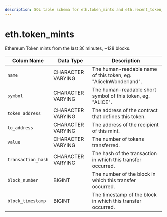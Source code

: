 ```yaml
---
description: SQL table schema for eth.token_mints and eth.recent_token_mints
---
```


# eth.token\_mints

Ethereum Token mints from the last 30 minutes, \~128 blocks.

| Colum Name         | Data Type         | Description                                                     |
| ------------------ | ----------------- | --------------------------------------------------------------- |
| `name`             | CHARACTER VARYING | The human-readable name of this token, eg. "AliceInWonderland". |
| `symbol`           | CHARACTER VARYING | The human-readable short symbol of this token, eg. "ALICE".     |
| `token_address`    | CHARACTER VARYING | The address of the contract that defines this token.            |
| `to_address`       | CHARACTER VARYING | The address of the recipient of this mint.                      |
| `value`            | CHARACTER VARYING | The number of tokens transferred.                               |
| `transaction_hash` | CHARACTER VARYING | The hash of the transaction in which this transfer occurred.    |
| `block_number`     | BIGINT            | The number of the block in which this transfer occurred.        |
| `block_timestamp`  | BIGINT            | The timestamp of the block in which this transfer occurred.     |
